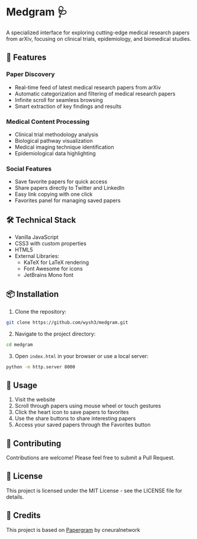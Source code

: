 # Medgram 🩺

A specialized interface for exploring cutting-edge medical research papers from arXiv, focusing on clinical trials, epidemiology, and biomedical studies.

## 🌟 Features

### Paper Discovery
- Real-time feed of latest medical research papers from arXiv
- Automatic categorization and filtering of medical research papers
- Infinite scroll for seamless browsing
- Smart extraction of key findings and results

### Medical Content Processing
- Clinical trial methodology analysis
- Biological pathway visualization
- Medical imaging technique identification
- Epidemiological data highlighting

### Social Features
- Save favorite papers for quick access
- Share papers directly to Twitter and LinkedIn
- Easy link copying with one click
- Favorites panel for managing saved papers

## 🛠️ Technical Stack

- Vanilla JavaScript
- CSS3 with custom properties
- HTML5
- External Libraries:
  - KaTeX for LaTeX rendering
  - Font Awesome for icons
  - JetBrains Mono font

## 📦 Installation

1. Clone the repository:
```bash
git clone https://github.com/wysh3/medgram.git
```

2. Navigate to the project directory:
```bash
cd medgram
```

3. Open `index.html` in your browser or use a local server:
```bash
python -m http.server 8000
```

## 🚀 Usage

1. Visit the website
2. Scroll through papers using mouse wheel or touch gestures
3. Click the heart icon to save papers to favorites
4. Use the share buttons to share interesting papers
5. Access your saved papers through the Favorites button

## 🤝 Contributing

Contributions are welcome! Please feel free to submit a Pull Request.

## 📄 License

This project is licensed under the MIT License - see the LICENSE file for details.

## 👏 Credits

This project is based on [Papergram](https://github.com/cneuralnetwork/papergram) by cneuralnetwork

